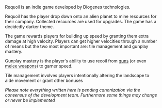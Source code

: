 Requoil is an indie game developed by Diogenes technologies. 

Requoil has the player drop down onto an alien planet to mine resources for their company. Collected resources are used for upgrades. The game has a decidedly darker theme.

The game rewards players for building up speed by granting them extra damage at high velocity. Players can get higher velocities through a number of means but the two most important are: tile management and gunplay mastery.

Gunplay mastery is the player's ability to use recoil from [guns](obsidian://open?vault=Requoil&file=Guns) (or even [melee weapons](obsidian://open?vault=Requoil&file=Melee%20weapons)) to garner speed.

Tile management involves players intentionally altering the landscape to aide movement or grant other bonuses

*Please note everything written here is pending canonization via the consensus of the development team. Furthermore some things may change or never be implemented*

